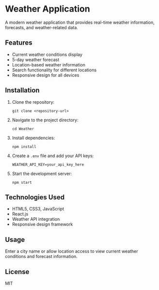 # Weather Application

A modern weather application that provides real-time weather information, forecasts, and weather-related data.

## Features

- Current weather conditions display
- 5-day weather forecast
- Location-based weather information
- Search functionality for different locations
- Responsive design for all devices

## Installation

1. Clone the repository:
   ```
   git clone <repository-url>
   ```

2. Navigate to the project directory:
   ```
   cd Weather
   ```

3. Install dependencies:
   ```
   npm install
   ```

4. Create a `.env` file and add your API keys:
   ```
   WEATHER_API_KEY=your_api_key_here
   ```

5. Start the development server:
   ```
   npm start
   ```

## Technologies Used

- HTML5, CSS3, JavaScript
- React.js
- Weather API integration
- Responsive design framework

## Usage

Enter a city name or allow location access to view current weather conditions and forecast information.

## License

MIT

